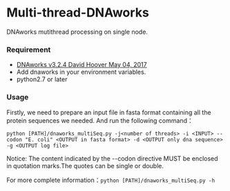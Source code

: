 # Multi-thread-DNAworks
 DNAworks mutithread processing on single node.

### Requirement
- [DNAworks v3.2.4 David Hoover May 04, 2017](https://github.com/davidhoover/DNAWorks)
- Add dnaworks in your environment variables. 
- python2.7 or later

### Usage
Firstly, we need to prepare an input file in fasta format containing all the protein sequences we needed.
 And run the following command：
```shell
python [PATH]/dnaworks_multiSeq.py -j<number of threads> -i <INPUT> --codon "E. coli" <OUTPUT in fasta format> -d <OUTPUT only dna sequence> -g <OUTPUT log file>
```
Notice: The content indicated by the --codon directive MUST be enclosed in quotation marks.The quotes can be single or double.

For more complete information：```python [PATH]/dnaworks_multiSeq.py -h ```
